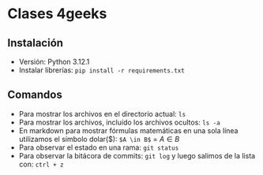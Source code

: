 # Clases 4geeks
## Instalación
- Versión: Python 3.12.1
- Instalar librerías: `pip install -r requirements.txt`

## Comandos
- Para mostrar los archivos en el directorio actual: `ls`
- Para mostrar los archivos, incluído los archivos ocultos: `ls -a`
- En markdown para mostrar fórmulas matemáticas en una sola línea utilizamos el símbolo dolar(\$): `$A \in B$` = $A \in B$ 
- Para observar el estado en una rama: `git status`
- Para observar la bitácora de commits: `git log` y luego salimos de la lista con: `ctrl + z`